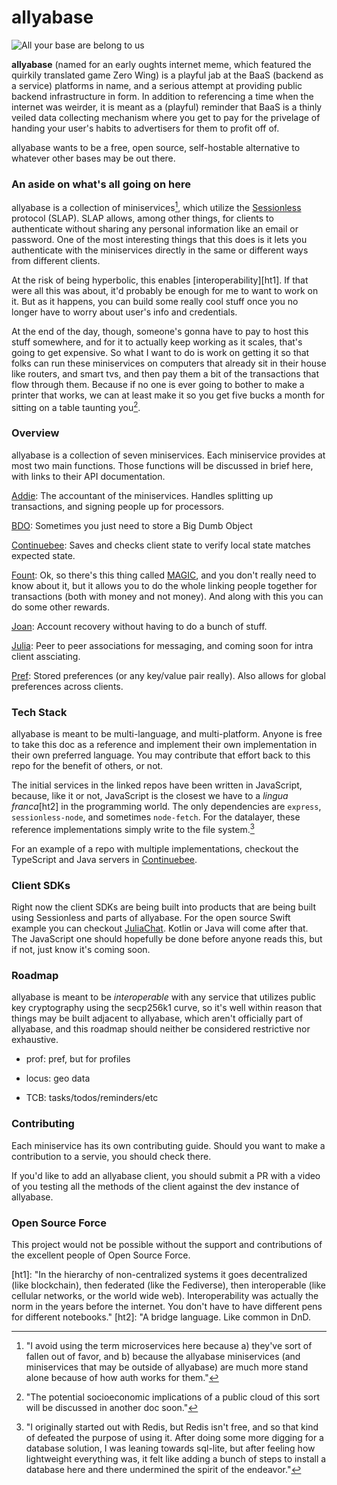 # allyabase

![All your base are belong to us](https://github.com/planet-nine-app/allyabase/blob/main/all-your-base.jpg)

**allyabase** (named for an early oughts internet meme, which featured the quirkily translated game Zero Wing) is a playful jab at the BaaS (backend as a service) platforms in name, and a serious attempt at providing public backend infrastructure in form.
In addition to referencing a time when the internet was weirder, it is meant as a (playful) reminder that BaaS is a thinly veiled data collecting mechanism where you get to pay for the privelage of handing your user's habits to advertisers for them to profit off of.

allyabase wants to be a free, open source, self-hostable alternative to whatever other bases may be out there. 

### An aside on what's all going on here

allyabase is a collection of miniservices[^1], which utilize the [Sessionless][sessionless] protocol (SLAP).
SLAP allows, among other things, for clients to authenticate without sharing any personal information like an email or password.
One of the most interesting things that this does is it lets you authenticate with the miniservices directly in the same or different ways from different clients.

At the risk of being hyperbolic, this enables [interoperability][ht1].
If that were all this was about, it'd probably be enough for me to want to work on it. 
But as it happens, you can build some really cool stuff once you no longer have to worry about user's info and credentials. 

At the end of the day, though, someone's gonna have to pay to host this stuff somewhere, and for it to actually keep working as it scales, that's going to get expensive.
So what I want to do is work on getting it so that folks can run these miniservices on computers that already sit in their house like routers, and smart tvs, and then pay them a bit of the transactions that flow through them.
Because if no one is ever going to bother to make a printer that works, we can at least make it so you get five bucks a month for sitting on a table taunting you[^2].

### Overview

allyabase is a collection of seven miniservices.
Each miniservice provides at most two main functions.
Those functions will be discussed in brief here, with links to their API documentation.

[Addie][addie]: The accountant of the miniservices. Handles splitting up transactions, and signing people up for processors.

[BDO][bdo]: Sometimes you just need to store a Big Dumb Object

[Continuebee][continuebee]: Saves and checks client state to verify local state matches expected state.

[Fount][fount]: Ok, so there's this thing called [MAGIC][magic], and you don't really need to know about it, but it allows you to do the whole linking people together for transactions (both with money and not money). And along with this you can do some other rewards.

[Joan][joan]: Account recovery without having to do a bunch of stuff.

[Julia][julia]: Peer to peer associations for messaging, and coming soon for intra client assciating.

[Pref][pref]: Stored preferences (or any key/value pair really). Also allows for global preferences across clients.

### Tech Stack

allyabase is meant to be multi-language, and multi-platform. 
Anyone is free to take this doc as a reference and implement their own implementation in their own preferred language.
You may contribute that effort back to this repo for the benefit of others, or not.

The initial services in the linked repos have been written in JavaScript, because, like it or not, JavaScript is the closest we have to a _lingua franca_[ht2] in the programming world. 
The only dependencies are `express`, `sessionless-node`, and sometimes `node-fetch`.
For the datalayer, these reference implementations simply write to the file system.[^3]

For an example of a repo with multiple implementations, checkout the TypeScript and Java servers in [Continuebee][continuebee].

### Client SDKs

Right now the client SDKs are being built into products that are being built using Sessionless and parts of allyabase. 
For the open source Swift example you can checkout [JuliaChat][juliachat].
Kotlin or Java will come after that.
The JavaScript one should hopefully be done before anyone reads this, but if not, just know it's coming soon.

### Roadmap

allyabase is meant to be _interoperable_ with any service that utilizes public key cryptography using the secp256k1 curve, so it's well within reason that things may be built adjacent to allyabase, which aren't officially part of allyabase, and this roadmap should neither be considered restrictive nor exhaustive.

* prof: pref, but for profiles

* locus: geo data

* TCB: tasks/todos/reminders/etc

### Contributing

Each miniservice has its own contributing guide. 
Should you want to make a contribution to a servie, you should check there.

If you'd like to add an allyabase client, you should submit a PR with a video of you testing all the methods of the client against the dev instance of allyabase.

### Open Source Force

This project would not be possible without the support and contributions of the excellent people of Open Source Force. 

[sessionless]: https://www.github.com/planet-nine-app/sessionless
[magic]: https://www.github.com/planet-nine-app/magic
[addie]: https://www.github.com/planet-nine-app/addie
[bdo]: https://www.github.com/planet-nine-app/bdo
[continuebee]: https://www.github.com/planet-nine-app/continuebee
[fount]: https://www.github.com/planet-nine-app/fount
[joan]: https://www.github.com/planet-nine-app/joan
[julia]: https://www.github.com/planet-nine-app/julia
[pref]: https://www.github.com/planet-nine-app/pref
[juliachat]: https://www.github.com/planet-nine-app/JuliaChat

[ht1]: "In the hierarchy of non-centralized systems it goes decentralized (like blockchain), then federated (like the Fediverse), then interoperable (like cellular networks, or the world wide web). Interoperability was actually the norm in the years before the internet. You don't have to have different pens for different notebooks."
[ht2]: "A bridge language. Like common in DnD. 

[^1]: "I avoid using the term microservices here because a) they've sort of fallen out of favor, and b) because the allyabase miniservices (and miniservices that may be outside of allyabase) are much more stand alone because of how auth works for them."
[^2]: "The potential socioeconomic implications of a public cloud of this sort will be discussed in another doc soon."
[^3]: "I originally started out with Redis, but Redis isn't free, and so that kind of defeated the purpose of using it. After doing some more digging for a database solution, I was leaning towards sql-lite, but after feeling how lightweight everything was, it felt like adding a bunch of steps to install a database here and there undermined the spirit of the endeavor."
